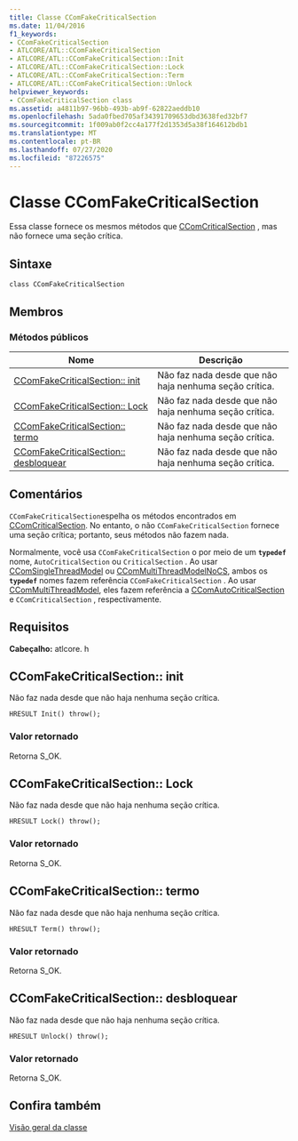 ```yaml
---
title: Classe CComFakeCriticalSection
ms.date: 11/04/2016
f1_keywords:
- CComFakeCriticalSection
- ATLCORE/ATL::CComFakeCriticalSection
- ATLCORE/ATL::CComFakeCriticalSection::Init
- ATLCORE/ATL::CComFakeCriticalSection::Lock
- ATLCORE/ATL::CComFakeCriticalSection::Term
- ATLCORE/ATL::CComFakeCriticalSection::Unlock
helpviewer_keywords:
- CComFakeCriticalSection class
ms.assetid: a4811b97-96bb-493b-ab9f-62822aeddb10
ms.openlocfilehash: 5ada0fbed705af34391709653dbd3638fed32bf7
ms.sourcegitcommit: 1f009ab0f2cc4a177f2d1353d5a38f164612bdb1
ms.translationtype: MT
ms.contentlocale: pt-BR
ms.lasthandoff: 07/27/2020
ms.locfileid: "87226575"
---
```

# <a name="ccomfakecriticalsection-class"></a>Classe CComFakeCriticalSection

Essa classe fornece os mesmos métodos que [CComCriticalSection](../../atl/reference/ccomcriticalsection-class.md) , mas não fornece uma seção crítica.

## <a name="syntax"></a>Sintaxe

```
class CComFakeCriticalSection
```

## <a name="members"></a>Membros

### <a name="public-methods"></a>Métodos públicos

|Nome|Descrição|
|----------|-----------------|
|[CComFakeCriticalSection:: init](#init)|Não faz nada desde que não haja nenhuma seção crítica.|
|[CComFakeCriticalSection:: Lock](#lock)|Não faz nada desde que não haja nenhuma seção crítica.|
|[CComFakeCriticalSection:: termo](#term)|Não faz nada desde que não haja nenhuma seção crítica.|
|[CComFakeCriticalSection:: desbloquear](#unlock)|Não faz nada desde que não haja nenhuma seção crítica.|

## <a name="remarks"></a>Comentários

`CComFakeCriticalSection`espelha os métodos encontrados em [CComCriticalSection](../../atl/reference/ccomcriticalsection-class.md). No entanto, o não `CComFakeCriticalSection` fornece uma seção crítica; portanto, seus métodos não fazem nada.

Normalmente, você usa `CComFakeCriticalSection` o por meio de um **`typedef`** nome, `AutoCriticalSection` ou `CriticalSection` . Ao usar [CComSingleThreadModel](../../atl/reference/ccomsinglethreadmodel-class.md) ou [CComMultiThreadModelNoCS](../../atl/reference/ccommultithreadmodelnocs-class.md), ambos os **`typedef`** nomes fazem referência `CComFakeCriticalSection` . Ao usar [CComMultiThreadModel](../../atl/reference/ccommultithreadmodel-class.md), eles fazem referência a [CComAutoCriticalSection](../../atl/reference/ccomautocriticalsection-class.md) e `CComCriticalSection` , respectivamente.

## <a name="requirements"></a>Requisitos

**Cabeçalho:** atlcore. h

## <a name="ccomfakecriticalsectioninit"></a><a name="init"></a>CComFakeCriticalSection:: init

Não faz nada desde que não haja nenhuma seção crítica.

```
HRESULT Init() throw();
```

### <a name="return-value"></a>Valor retornado

Retorna S_OK.

## <a name="ccomfakecriticalsectionlock"></a><a name="lock"></a>CComFakeCriticalSection:: Lock

Não faz nada desde que não haja nenhuma seção crítica.

```
HRESULT Lock() throw();
```

### <a name="return-value"></a>Valor retornado

Retorna S_OK.

## <a name="ccomfakecriticalsectionterm"></a><a name="term"></a>CComFakeCriticalSection:: termo

Não faz nada desde que não haja nenhuma seção crítica.

```
HRESULT Term() throw();
```

### <a name="return-value"></a>Valor retornado

Retorna S_OK.

## <a name="ccomfakecriticalsectionunlock"></a><a name="unlock"></a>CComFakeCriticalSection:: desbloquear

Não faz nada desde que não haja nenhuma seção crítica.

```
HRESULT Unlock() throw();
```

### <a name="return-value"></a>Valor retornado

Retorna S_OK.

## <a name="see-also"></a>Confira também

[Visão geral da classe](../../atl/atl-class-overview.md)
